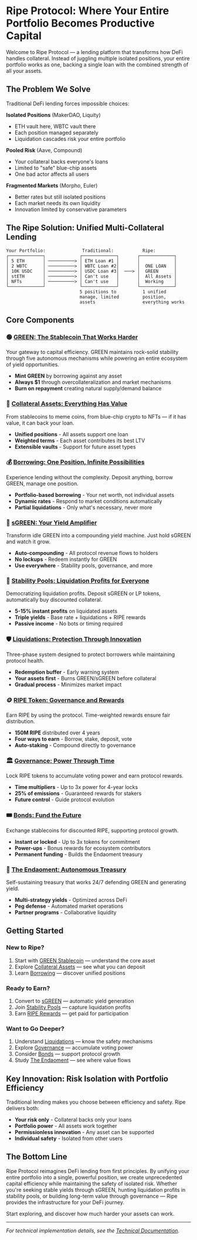 # Ripe Protocol: Where Your Entire Portfolio Becomes Productive Capital

Welcome to Ripe Protocol — a lending platform that transforms how DeFi handles collateral. Instead of juggling multiple isolated positions, your entire portfolio works as one, backing a single loan with the combined strength of all your assets.

## The Problem We Solve

Traditional DeFi lending forces impossible choices:

**Isolated Positions** (MakerDAO, Liquity)
- ETH vault here, WBTC vault there
- Each position managed separately
- Liquidation cascades risk your entire portfolio

**Pooled Risk** (Aave, Compound)  
- Your collateral backs everyone's loans
- Limited to "safe" blue-chip assets
- One bad actor affects all users

**Fragmented Markets** (Morpho, Euler)
- Better rates but still isolated positions
- Each market needs its own liquidity
- Innovation limited by conservative parameters

## The Ripe Solution: Unified Multi-Collateral Lending

```
Your Portfolio:              Traditional:           Ripe:
┌─────────────┐             ┌─────────────┐       ┌─────────────┐
│ 5 ETH       │ ──────────> │ ETH Loan #1 │       │             │
│ 2 WBTC      │ ──────────> │ WBTC Loan #2│       │  ONE LOAN   │
│ 10K USDC    │ ──────────> │ USDC Loan #3│  ───> │  GREEN      │
│ stETH       │ ──────────> │ Can't use   │       │  All Assets │
│ NFTs        │ ──────────> │ Can't use   │       │  Working    │
└─────────────┘             └─────────────┘       └─────────────┘
                            5 positions to          1 unified
                            manage, limited         position,
                            assets                  everything works
```

## Core Components

### 🟢 [GREEN: The Stablecoin That Works Harder](01-green-stablecoin.md)

Your gateway to capital efficiency. GREEN maintains rock-solid stability through five autonomous mechanisms while powering an entire ecosystem of yield opportunities.

- **Mint GREEN** by borrowing against any asset
- **Always $1** through overcollateralization and market mechanisms  
- **Burn on repayment** creating natural supply/demand balance

### 🏦 [Collateral Assets: Everything Has Value](02-collateral-assets.md)

From stablecoins to meme coins, from blue-chip crypto to NFTs — if it has value, it can back your loan.

- **Unified positions** - All assets support one loan
- **Weighted terms** - Each asset contributes its best LTV
- **Extensible vaults** - Support for future asset types

### 💰 [Borrowing: One Position, Infinite Possibilities](03-borrowing.md)

Experience lending without the complexity. Deposit anything, borrow GREEN, manage one position.

- **Portfolio-based borrowing** - Your net worth, not individual assets
- **Dynamic rates** - Respond to market conditions automatically
- **Partial liquidations** - Only what's necessary, never more

### 💎 [sGREEN: Your Yield Amplifier](04-sgreen.md)

Transform idle GREEN into a compounding yield machine. Just hold sGREEN and watch it grow.

- **Auto-compounding** - All protocol revenue flows to holders
- **No lockups** - Redeem instantly for GREEN
- **Use everywhere** - Stability pools, governance, and more

### 🎯 [Stability Pools: Liquidation Profits for Everyone](05-stability-pools.md)

Democratizing liquidation profits. Deposit sGREEN or LP tokens, automatically buy discounted collateral.

- **5-15% instant profits** on liquidated assets
- **Triple yields** - Base rate + liquidations + RIPE rewards
- **Passive income** - No bots or timing required

### 🛡️ [Liquidations: Protection Through Innovation](06-liquidations.md)

Three-phase system designed to protect borrowers while maintaining protocol health.

- **Redemption buffer** - Early warning system
- **Your assets first** - Burns GREEN/sGREEN before collateral
- **Gradual process** - Minimizes market impact

### 🪙 [RIPE Token: Governance and Rewards](07-ripe-rewards.md)

Earn RIPE by using the protocol. Time-weighted rewards ensure fair distribution.

- **150M RIPE** distributed over 4 years
- **Four ways to earn** - Borrow, stake, deposit, vote
- **Auto-staking** - Compound directly to governance

### 🏛️ [Governance: Power Through Time](08-governance.md)

Lock RIPE tokens to accumulate voting power and earn protocol rewards.

- **Time multipliers** - Up to 3x power for 4-year locks
- **25% of emissions** - Guaranteed rewards for stakers
- **Future control** - Guide protocol evolution

### 🎟️ [Bonds: Fund the Future](09-bonds.md)

Exchange stablecoins for discounted RIPE, supporting protocol growth.

- **Instant or locked** - Up to 3x tokens for commitment
- **Power-ups** - Bonus rewards for ecosystem contributors
- **Permanent funding** - Builds the Endaoment treasury

### 🏰 [The Endaoment: Autonomous Treasury](10-endaoment.md)

Self-sustaining treasury that works 24/7 defending GREEN and generating yield.

- **Multi-strategy yields** - Optimized across DeFi
- **Peg defense** - Automated market operations
- **Partner programs** - Collaborative liquidity

## Getting Started

### New to Ripe?

1. Start with [GREEN Stablecoin](01-green-stablecoin.md) — understand the core asset
2. Explore [Collateral Assets](02-collateral-assets.md) — see what you can deposit
3. Learn [Borrowing](03-borrowing.md) — discover unified positions

### Ready to Earn?

1. Convert to [sGREEN](04-sgreen.md) — automatic yield generation
2. Join [Stability Pools](05-stability-pools.md) — capture liquidation profits
3. Earn [RIPE Rewards](07-ripe-rewards.md) — get paid for participation

### Want to Go Deeper?

1. Understand [Liquidations](06-liquidations.md) — know the safety mechanisms
2. Explore [Governance](08-governance.md) — accumulate voting power
3. Consider [Bonds](09-bonds.md) — support protocol growth
4. Study [The Endaoment](10-endaoment.md) — see where value flows

## Key Innovation: Risk Isolation with Portfolio Efficiency

Traditional lending makes you choose between efficiency and safety. Ripe delivers both:

- **Your risk only** - Collateral backs only your loans
- **Portfolio power** - All assets work together
- **Permissionless innovation** - Any asset can be supported
- **Individual safety** - Isolated from other users

## The Bottom Line

Ripe Protocol reimagines DeFi lending from first principles. By unifying your entire portfolio into a single, powerful position, we create unprecedented capital efficiency while maintaining the safety of isolated risk. Whether you're seeking stable yields through sGREEN, hunting liquidation profits in stability pools, or building long-term value through governance — Ripe provides the infrastructure for your DeFi journey.

Start exploring, and discover how much harder your assets can work.

---

*For technical implementation details, see the [Technical Documentation](../technical/).*
